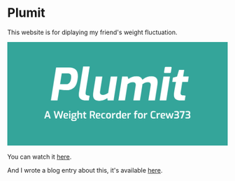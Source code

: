 # Plumit

This website is for diplaying my friend's weight fluctuation.

![](https://raw.githubusercontent.com/4afS/pics/master/Plumit_header.png)

You can watch it [here](https://osakainstituteof.tech).

And I wrote a blog entry about this, it's available [here](https://4afs.hatenablog.com/entry/2019/12/22/213703?_ga=2.156155453.745202253.1577565467-194849461.1528583690).
